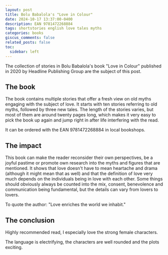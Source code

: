 ```yaml
---
layout: post
title: Bolu Babalola's "Love in Colour"
date: 2024-10-17 13:37:00-0400
description: EAN 9781472268884
tags: shortstories english love tales myths
categories: books
giscus_comments: false
related_posts: false
toc:
  sidebar: left
---
```


The collection of stories in Bolu Babalola's book "Love in Colour" published in 2020 by Headline Publishing Group are the subject of this post.

## The book

The book contains multiple stories that offer a fresh view on old myths engaging with the subject of love. It starts with ten stories referring to old myths, followed by three new tales. The length of the stories varies, but most of them are around twenty pages long, which makes it very easy to pick the book up again and jump right in after life interfering with the read.

It can be ordered with the EAN 9781472268884 in local bookshops.


## The impact

This book can make the reader reconsider their own perspectives, be a joyful pastime or promote own research into the myths and figures that are mentioned. It shows that love doesn't have to mean heartache and drama (although it might mean that as well) and that the definition of love very much depends on the individuals being in love with each other. Some things should obviously always be counted into the mix, consent, benevolence and communication being fundamental, but the details can vary from lovers to lovers.

To quote the author: "Love enriches the world we inhabit."


## The conclusion

Highly recommended read, I especially love the strong female characters. 

The language is electrifying, the characters are well rounded and the plots exciting. 
